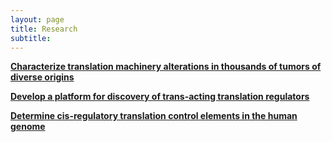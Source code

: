 ```yaml
---
layout: page
title: Research
subtitle:
---
```

[**Characterize translation machinery alterations in thousands of tumors of diverse origins**](/Cancer_Bioinformatics.html)


[**Develop a platform for discovery of trans-acting translation regulators**](/CRISPR_Screen.html)


[**Determine cis-regulatory translation control elements in the human genome**](/first-post.html)
